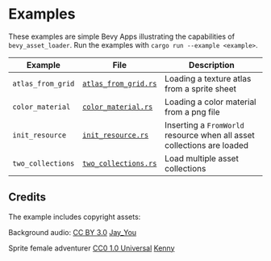 # Examples

These examples are simple Bevy Apps illustrating the capabilities of `bevy_asset_loader`. Run the examples with `cargo run --example <example>`.

Example | File | Description
--- | --- | ---
`atlas_from_grid` | [`atlas_from_grid.rs`](atlas_from_grid.rs) | Loading a texture atlas from a sprite sheet
`color_material` | [`color_material.rs`](color_material.rs) | Loading a color material from a png file
`init_resource` | [`init_resource.rs`](init_resource.rs) | Inserting a `FromWorld` resource when all asset collections are loaded
`two_collections` | [`two_collections.rs`](two_collections.rs) | Load multiple asset collections

## Credits
The example includes copyright assets:

Background audio: [CC BY 3.0](https://creativecommons.org/licenses/by/3.0/) [Jay_You](https://freesound.org/people/Jay_You/sounds/460432/)

Sprite female adventurer [CC0 1.0 Universal](https://creativecommons.org/publicdomain/zero/1.0/) [Kenny](https://kenney.nl/assets/toon-characters-1)
